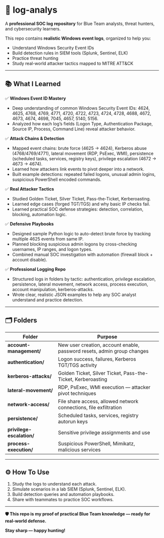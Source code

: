 # 📂 log-analys

A **professional SOC log repository** for Blue Team analysts, threat hunters, and cybersecurity learners.

This repo contains **realistic Windows event logs**, organized to help you:
- Understand Windows Security Event IDs
- Build detection rules in SIEM tools (Splunk, Sentinel, ELK)
- Practice threat hunting
- Study real-world attacker tactics mapped to MITRE ATT&CK

---

## 📚 What I Learned

✅ **Windows Event ID Mastery**
- Deep understanding of common Windows Security Event IDs: 4624, 4625, 4768, 4769, 4771, 4720, 4722, 4723, 4724, 4728, 4688, 4672, 4673, 4674, 4698, 7045, 4657, 5140, 5156.
- Analyzed how each log’s fields (Logon Type, Authentication Package, Source IP, Process, Command Line) reveal attacker behavior.

✅ **Attack Chains & Detection**
- Mapped event chains: brute force (4625 → 4624), Kerberos abuse (4768/4769/4771), lateral movement (RDP, PsExec, WMI), persistence (scheduled tasks, services, registry keys), privilege escalation (4672 → 4673 → 4674).
- Learned how attackers link events to pivot deeper into a network.
- Built example detections: repeated failed logons, unusual admin logins, suspicious PowerShell encoded commands.

✅ **Real Attacker Tactics**
- Studied Golden Ticket, Silver Ticket, Pass-the-Ticket, Kerberoasting.
- Learned edge cases (forged TGT/TGS) and why basic IP checks fail.
- Learned practical SOC defense strategies: detection, correlation, blocking, automation logic.

✅ **Defensive Playbooks**
- Designed sample Python logic to auto-detect brute force by tracking multiple 4625 events from same IP.
- Planned blocking suspicious admin logons by cross-checking usernames, IP ranges, and logon types.
- Combined manual SOC investigation with automation (firewall block + account disable).

✅ **Professional Logging Repo**
- Structured logs in folders by tactic: authentication, privilege escalation, persistence, lateral movement, network access, process execution, account manipulation, kerberos-attacks.
- Wrote clear, realistic JSON examples to help any SOC analyst understand and practice detection.

---

## 🗂️ Folders

| Folder | Purpose |
|--------|---------|
| **account-management/** | New user creation, account enable, password resets, admin group changes |
| **authentication/** | Logon success, failures, Kerberos TGT/TGS activity |
| **kerberos-attacks/** | Golden Ticket, Silver Ticket, Pass-the-Ticket, Kerberoasting |
| **lateral-movement/** | RDP, PsExec, WMI execution — attacker pivot techniques |
| **network-access/** | File share access, allowed network connections, file exfiltration |
| **persistence/** | Scheduled tasks, services, registry autorun keys |
| **privilege-escalation/** | Sensitive privilege assignments and use |
| **process-execution/** | Suspicious PowerShell, Mimikatz, malicious services |

---

## ⚙️ How To Use

1. Study the logs to understand each attack.
2. Simulate scenarios in a lab SIEM (Splunk, Sentinel, ELK).
3. Build detection queries and automation playbooks.
4. Share with teammates to practice SOC workflows.

---

**🛡️ This repo is my proof of practical Blue Team knowledge — ready for real-world defense.**

**Stay sharp — happy hunting!**
